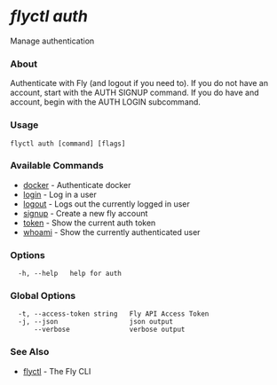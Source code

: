 # _flyctl auth_

Manage authentication

### About

Authenticate with Fly (and logout if you need to).
If you do not have an account, start with the AUTH SIGNUP command.
If you do have and account, begin with the AUTH LOGIN subcommand.

### Usage
~~~
flyctl auth [command] [flags]
~~~

### Available Commands
* [docker](/docs/flyctl/auth-docker/)	 - Authenticate docker
* [login](/docs/flyctl/auth-login/)	 - Log in a user
* [logout](/docs/flyctl/auth-logout/)	 - Logs out the currently logged in user
* [signup](/docs/flyctl/auth-signup/)	 - Create a new fly account
* [token](/docs/flyctl/auth-token/)	 - Show the current auth token
* [whoami](/docs/flyctl/auth-whoami/)	 - Show the currently authenticated user

### Options

~~~
  -h, --help   help for auth
~~~

### Global Options

~~~
  -t, --access-token string   Fly API Access Token
  -j, --json                  json output
      --verbose               verbose output
~~~

### See Also

* [flyctl](/docs/flyctl/help/)	 - The Fly CLI

